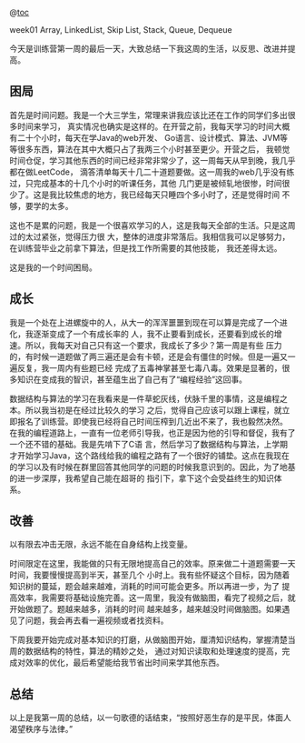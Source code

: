 @[toc](第一周总结与反思)

<time>week01</time>
<content>Array, LinkedList, Skip List, Stack, Queue, Dequeue</content>

<context> 

今天是训练营第一周的最后一天，大致总结一下我这周的生活，以反思、改进并提高。

## 困局

首先是时间问题。我是一个大三学生，常理来讲我应该比还在工作的同学们多出很多时间来学习，
真实情况也确实是这样的。在开营之前，我每天学习的时间大概有二十个小时，每天在学Java的web开发、
Go语言、设计模式、算法、JVM等等很多东西，算法在其中大概只占了我两三个小时甚至更少。开营之后，
我顿觉时间仓促，学习其他东西的时间已经非常非常少了，这一周每天从早到晚，我几乎都在做LeetCode，
滴答清单每天十几二十道题要做。这一周我的web几乎没有练过，只完成基本的十几个小时的听课任务，其他
几门更是被倾轧地很惨，时间很少了。这是我比较焦虑的地方，我已经每天只睡四个多小时了，还是觉得时间
不够，要学的太多。

这也不是累的问题，我是一个很喜欢学习的人，这是我每天全部的生活。只是这周过的太过紧张，觉得压力很
大，整体的进度非常落后。我相信我可以足够努力，在训练营毕业之前拿下算法，但是找工作所需要的其他技能，
我还差得太远。

这是我的一个时间困局。

## 成长

我是一个处在上进螺旋中的人，从大一的浑浑噩噩到现在可以算是完成了一个进化，我逐渐变成了一个有成长率的
人，我不止要看到成长，还要看到成长的增速。所以，我每天对自己只有这一个要求，我成长了多少？第一周是有些
压力的，有时候一道题做了两三遍还是会有卡顿，还是会有僵住的时候。但是一遍又一遍反复，我一周内有些题已经
完成了五毒神掌甚至七毒八毒。效果是显著的，很多知识在变成我的智识，甚至蕴生出了自己有了“编程经验”这回事。

数据结构与算法的学习在我看来是一件草蛇灰线，伏脉千里的事情，这是编程之本。所以我当初是在经过比较久的学习
之后，觉得自己应该可以跟上课程，就立即报名了训练营。即使我已经将自己时间压榨到几近出不来了，我也毅然决然。
在我的编程道路上，一直有一位老师引导我，也正是因为他的引导和督促，我有了一个还不错的基础。我是先啃下了C语
言，然后学习了数据结构与算法，上学期才开始学习Java，这个路线给我的编程之路有了一个很好的铺垫。这点在我现在
的学习以及有时候在群里回答其他同学的问题的时候我意识到的。因此，为了地基的进一步深厚，我希望自己能在超哥的
指引下，拿下这个会受益终生的知识体系。

## 改善

以有限去冲击无限，永远不能在自身结构上找变量。

时间限定在这里，我能做的只有无限地提高自己的效率。原来做二十道题需要一天时间，我要慢慢提高到半天，甚至几个
小时上。我有些怀疑这个目标，因为随着知识树的蔓延，题会越来越难，消耗的时间可能会更多。所以再进一步，为了
提高效率，我需要将基础设施完善。这一周里，我没有做脑图，看完了视频之后，就开始做题了。题越来越多，消耗的时间
越来越多，越来越没时间做脑图。如果遇见了问题，我会再去看一遍视频或者找资料。

下周我要开始完成对基本知识的打磨，从做脑图开始，厘清知识结构，掌握清楚当周的数据结构的特性，算法的精妙之处，
通过对知识读取和处理速度的提高，完成对效率的优化，最后希望能给我节省出时间来学其他东西。

## 总结

以上是我第一周的总结，以一句歌德的话结束，“按照好恶生存的是平民，体面人渴望秩序与法律。”

</context>